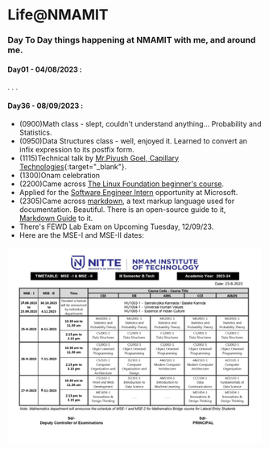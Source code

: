 
# Life@NMAMIT 

### Day To Day things happening at NMAMIT with me, and around me.

#### Day01 - 04/08/2023 :

.
.
.

#### Day36 - 08/09/2023 :
- (0900)Math class - slept, couldn't understand anything... Probability and Statistics.
- (0950)Data Structures class - well, enjoyed it. Learned to convert an infix expression to its postfix form.
- (1115)Technical talk by [Mr.Piyush Goel, Capillary Technologies](https://www.linkedin.com/in/piyushgoel1/?originalSubdomain=in){:target="_blank"}.
- (1300)Onam celebration
- (2200)Came across <a href="https://training.linuxfoundation.org/training/a-beginners-guide-to-linux-kernel-development-lfd103/" target="_blank">The Linux Foundation beginner's course</a>.
- Applied for the <a href="https://jobs.careers.microsoft.com/actioncenter/submitted" target="_blank">Software Engineer Intern</a> opportunity at Microsoft.
- (2305)Came across <a href="https://daringfireball.net/projects/markdown/basics" target="_blank">markdown</a>, a text markup language used for documentation. Beautiful. There is an open-source guide to it, <a href="https://www.markdownguide.org/" target="_blank">Markdown Guide</a> to it.
- There's FEWD Lab Exam on Upcoming Tuesday, 12/09/23.
- Here are the MSE-I and MSE-II dates:
<img src="images\mse-dates.jpg">